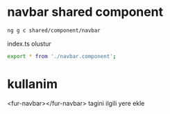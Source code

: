 # navbar shared component


```.sh
ng g c shared/component/navbar
```

index.ts olustur

```.sh
export * from './navbar.component';
```

# kullanim
\<fur-navbar>\</fur-navbar> tagini ilgili yere ekle
